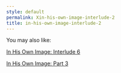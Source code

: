 ```yaml
---
style: default
permalink: Xin-his-own-image-interlude-2
title: in-his-own-image-interlude-2
---
```

You may also like:

[In His Own Image: Interlude 6](http://scp-wiki.net/in-his-own-image-interlude-6)

[In His Own Image: Part 3](http://scp-wiki.net/in-his-own-image-part-3)
